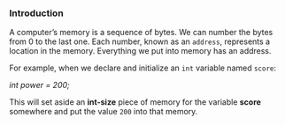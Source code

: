 ### Introduction
A computer’s memory is a sequence of bytes. We can number the bytes from 0 to the last one. Each number, known as an `address`, represents a location in the memory.
Everything we put into memory has an address.

For example, when we declare and initialize an `int` variable named `score`:

_int power = 200;_

This will set aside an **int-size** piece of memory for the variable **score** somewhere and put the value `200` into that memory.
